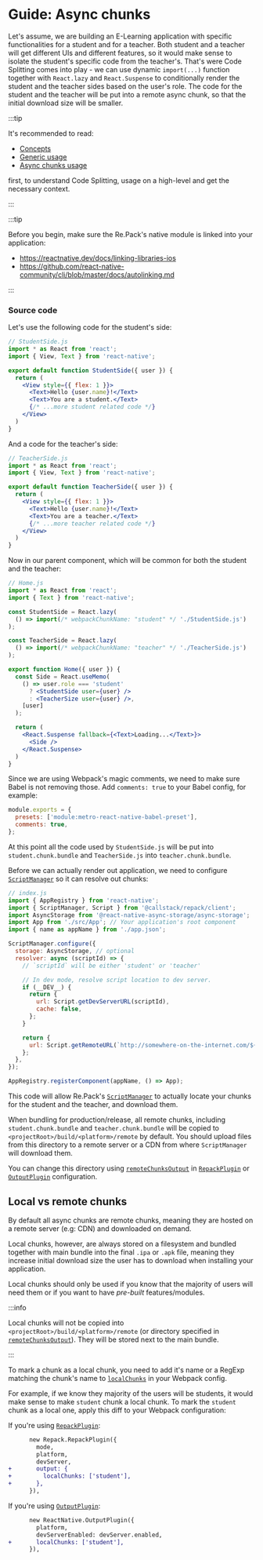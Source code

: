 # Guide: Async chunks

Let's assume, we are building an E-Learning application with specific functionalities for a student 
and for a teacher. Both student and a teacher will get different UIs and different features, so it
would make sense to isolate the student's specific code from the teacher's. That's were Code
Splitting comes into play - we can use dynamic `import(...)` function together with `React.lazy` and
`React.Suspense` to conditionally render the student and the teacher sides based on the user's role.
The code for the student and the teacher will be put into a remote async chunk, so that the initial
download size will be smaller. 

:::tip

It's recommended to read:

- [Concepts](./concepts)
- [Generic usage](./usage#generic-usage)
- [Async chunks usage](./usage#async-chunks)

first, to understand Code Splitting, usage on a high-level and get the necessary context.

:::

:::tip

Before you begin, make sure the Re.Pack's native module is linked into your application:

- https://reactnative.dev/docs/linking-libraries-ios
- https://github.com/react-native-community/cli/blob/master/docs/autolinking.md

:::

### Source code

Let's use the following code for the student's side:

```jsx
// StudentSide.js
import * as React from 'react';
import { View, Text } from 'react-native';

export default function StudentSide({ user }) {
  return (
    <View style={{ flex: 1 }}>
      <Text>Hello {user.name}!</Text>
      <Text>You are a student.</Text>
      {/* ...more student related code */}
    </View>
  )
}
```

And a code for the teacher's side:

```jsx
// TeacherSide.js
import * as React from 'react';
import { View, Text } from 'react-native';

export default function TeacherSide({ user }) {
  return (
    <View style={{ flex: 1 }}>
      <Text>Hello {user.name}!</Text>
      <Text>You are a teacher.</Text>
      {/* ...more teacher related code */}
    </View>
  )
}
```

Now in our parent component, which will be common for both the student and the teacher:

```jsx
// Home.js
import * as React from 'react';
import { Text } from 'react-native';

const StudentSide = React.lazy(
  () => import(/* webpackChunkName: "student" */ './StudentSide.js')
);

const TeacherSide = React.lazy(
  () => import(/* webpackChunkName: "teacher" */ './TeacherSide.js')
);

export function Home({ user }) {
  const Side = React.useMemo(
    () => user.role === 'student'
      ? <StudentSide user={user} />
      : <TeacherSize user={user} />,
    [user]
  );

  return (
    <React.Suspense fallback={<Text>Loading...</Text>}>
      <Side />
    </React.Suspense>
  )
}
```

Since we are using Webpack's magic comments, we need to make sure Babel is not removing those.
Add `comments: true` to your Babel config, for example:

```js
module.exports = {
  presets: ['module:metro-react-native-babel-preset'],
  comments: true,
};
```

At this point all the code used by `StudentSide.js` will be put into `student.chunk.bundle` and
`TeacherSide.js` into `teacher.chunk.bundle`.

Before we can actually render out application, we need to configure [`ScriptManager`](../api/repack/client/classes/ScriptManagerAPI)
so it can resolve out chunks:

```js
// index.js
import { AppRegistry } from 'react-native';
import { ScriptManager, Script } from '@callstack/repack/client';
import AsyncStorage from '@react-native-async-storage/async-storage';
import App from './src/App'; // Your application's root component
import { name as appName } from './app.json';

ScriptManager.configure({
  storage: AsyncStorage, // optional
  resolver: async (scriptId) => {
    // `scriptId` will be either 'student' or 'teacher'

    // In dev mode, resolve script location to dev server.
    if (__DEV__) {
      return {
        url: Script.getDevServerURL(scriptId),
        cache: false,
      };
    }

    return {
      url: Script.getRemoteURL(`http://somewhere-on-the-internet.com/${scriptId}`)
    };
  },
});

AppRegistry.registerComponent(appName, () => App);
```

This code will allow Re.Pack's [`ScriptManager`](../api/repack/client/classes/ScriptManagerAPI) to
actually locate your chunks for the student and the teacher, and download them.

When bundling for production/release, all remote chunks, including `student.chunk.bundle` and
`teacher.chunk.bundle` will be copied to `<projectRoot>/build/<platform>/remote` by default.
You should upload files from this directory to a remote server or a CDN from where `ScriptManager`
will download them.

You can change this directory using
[`remoteChunksOutput`](../api/repack/interfaces/plugins.OutputPluginConfig#remotechunksoutput)
in [`RepackPlugin`](../api/repack/classes/RepackPlugin) or [`OutputPlugin`](../api/repack/classes/plugins.OutputPlugin) configuration.

## Local vs remote chunks

By default all async chunks are remote chunks, meaning they are hosted on a remote server (e.g: CDN)
and downloaded on demand.

Local chunks, however, are always stored on a filesystem and bundled together with main bundle into
the final `.ipa` or `.apk` file, meaning they increase initial download size the user has to
download when installing your application.

Local chunks should only be used if you know that the majority of users will need them or if you
want to have *pre-built* features/modules.

:::info

Local chunks will not be copied into `<projectRoot>/build/<platform>/remote` (or directory specified
in [`remoteChunksOutput`](../api/repack/interfaces/plugins.OutputPluginConfig#remotechunksoutput)).
They will be stored next to the main bundle.

:::

To mark a chunk as a local chunk, you need to add it's name or a RegExp matching the chunk's name to
[`localChunks`](../api/repack/interfaces/plugins.OutputPluginConfig#localchunks) in
your Webpack config.

For example, if we know they majority of the users will be students, it would make sense to make 
`student` chunk a local chunk. To mark the `student` chunk as a local one, apply this diff to your
Webpack configuration:

If you're using [`RepackPlugin`](../api/repack/classes/RepackPlugin):

```diff
      new Repack.RepackPlugin({
        mode,
        platform,
        devServer,
+       output: {
+         localChunks: ['student'],
+       },
      }),
```

If you're using [`OutputPlugin`](../api/repack/classes/plugins.OutputPlugin):

```diff
      new ReactNative.OutputPlugin({
        platform,
        devServerEnabled: devServer.enabled,
+       localChunks: ['student'],
      }),
```